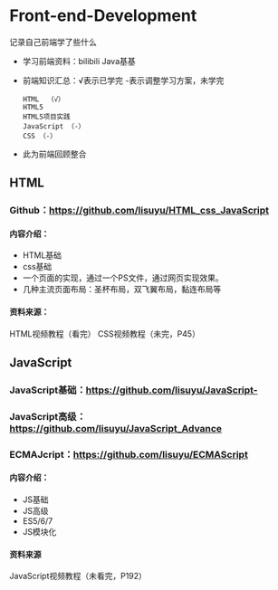 # Front-end-Development
记录自己前端学了些什么

* 学习前端资料：bilibili  Java基基

* 前端知识汇总：√表示已学完 -表示调整学习方案，未学完
      
      HTML  （√）
      HTML5
      HTML5项目实践
      JavaScript （-）
      CSS （-）
      
      

* 此为前端回顾整合

## HTML

### Github：https://github.com/lisuyu/HTML_css_JavaScript

#### 内容介绍：
  * HTML基础
  * css基础 
  * 一个页面的实现，通过一个PS文件，通过网页实现效果。
  * 几种主流页面布局：圣杯布局，双飞翼布局，黏连布局等

#### 资料来源：
  HTML视频教程（看完）
  CSS视频教程（未完，P45）
  
## JavaScript

### JavaScript基础：https://github.com/lisuyu/JavaScript-  
### JavaScript高级：https://github.com/lisuyu/JavaScript_Advance  
### ECMAJcript：https://github.com/lisuyu/ECMAScript

#### 内容介绍：
  * JS基础
  * JS高级
  * ES5/6/7
  * JS模块化
#### 资料来源
  JavaScript视频教程（未看完，P192）
